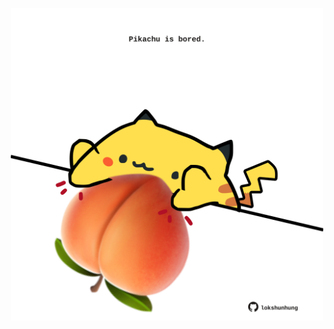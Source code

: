 <!-- built at 14/11/2021, 06:03:21 UTC -->
<p align="center">
  <img width="500" height="500" src="./ReadmeImage.svg">
</p>
